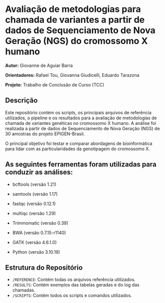 # Avaliação de metodologias para chamada de variantes a partir de dados de Sequenciamento de Nova Geração (NGS) do cromossomo X humano

**Autor:** Giovanne de Aguiar Barra

**Orientadores:** Rafael Tou,
			  Giovanna Giudicelli,
			  Eduardo Tarazona
			  
**Projeto:** Trabalho de Conclusão de Curso (TCC)

## Descrição

Este repositório contém os scripts, os principais arquivos de referência utilizados, o pipeline e os resultados para a avaliação de metodologias de chamada de variantes genéticas no cromossomo X humano. A análise foi realizada a partir de dados de Sequenciamento de Nova Geração (NGS) de 30 amostras do projeto EPIGEN-Brasil.

O principal objetivo foi testar e comparar abordagens de bioinformática para lidar com as particularidades da genotipagem do cromossomo X.

## As seguintes ferramentas foram utilizadas para conduzir as análises:
* bcftools (versão 1.21)
* samtools (versão 1.17)
* fastqc (versão 0.12.1)
* multiqc (versão 1.29)
* Trimmomatic (versão 0.39)
* BWA (versão 0.7.15-r1140)
* GATK (versão 4.6.1.0)

* Python (versão 3.10.19)


## Estrutura do Repositório

-   `/REFERENCE`: Contém todas os arquivos referência utilizados.
-   `/RESULTS`: Contém exemplos das tabelas geradas e do log das chamadas.
-   `/SCRIPTS`: Contém todos os scripts e comandos utilizados.
